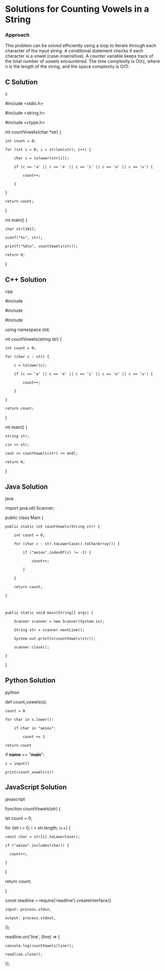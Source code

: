 # Solutions for Counting Vowels in a String

### Approach
This problem can be solved efficiently using a loop to iterate through each character of the input string.  A conditional statement checks if each character is a vowel (case-insensitive). A counter variable keeps track of the total number of vowels encountered. The time complexity is O(n), where n is the length of the string, and the space complexity is O(1).

## C Solution
c
#include <stdio.h>
#include <string.h>
#include <ctype.h>

int countVowels(char *str) {
    int count = 0;
    for (int i = 0; i < strlen(str); i++) {
        char c = tolower(str[i]);
        if (c == 'a' || c == 'e' || c == 'i' || c == 'o' || c == 'u') {
            count++;
        }
    }
    return count;
}

int main() {
    char str[101];
    scanf("%s", str);
    printf("%d\n", countVowels(str));
    return 0;
}


## C++ Solution
cpp
#include <iostream>
#include <string>
#include <algorithm>

using namespace std;

int countVowels(string str) {
    int count = 0;
    for (char c : str) {
        c = tolower(c);
        if (c == 'a' || c == 'e' || c == 'i' || c == 'o' || c == 'u') {
            count++;
        }
    }
    return count;
}

int main() {
    string str;
    cin >> str;
    cout << countVowels(str) << endl;
    return 0;
}


## Java Solution
java
import java.util.Scanner;

public class Main {
    public static int countVowels(String str) {
        int count = 0;
        for (char c : str.toLowerCase().toCharArray()) {
            if ("aeiou".indexOf(c) != -1) {
                count++;
            }
        }
        return count;
    }

    public static void main(String[] args) {
        Scanner scanner = new Scanner(System.in);
        String str = scanner.nextLine();
        System.out.println(countVowels(str));
        scanner.close();
    }
}


## Python Solution
python
def count_vowels(s):
    count = 0
    for char in s.lower():
        if char in "aeiou":
            count += 1
    return count

if __name__ == "__main__":
    s = input()
    print(count_vowels(s))


## JavaScript Solution
javascript
function countVowels(str) {
  let count = 0;
  for (let i = 0; i < str.length; i++) {
    const char = str[i].toLowerCase();
    if ("aeiou".includes(char)) {
      count++;
    }
  }
  return count;
}

const readline = require('readline').createInterface({
    input: process.stdin,
    output: process.stdout,
});

readline.on('line', (line) => {
    console.log(countVowels(line));
    readline.close();
});
